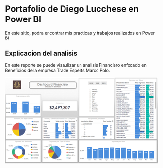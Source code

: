 # Portafolio de Diego Lucchese en Power BI

En este sitio, podra encontrar mis practicas y trabajos realizados en Power BI

## Explicacion del analisis

En este reporte se puede visaulizar un analisis Financiero enfocado en Beneficios de la empresa Trade Esperts Marco Polo.

![alt text](image.png)
